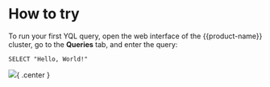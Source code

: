 # How to try

To run your first YQL query, open the web interface of the {{product-name}} cluster, go to the **Queries** tab, and enter the query:

```yql
SELECT "Hello, World!"
```

![](../../images/yql-how-to-try){ .center }
